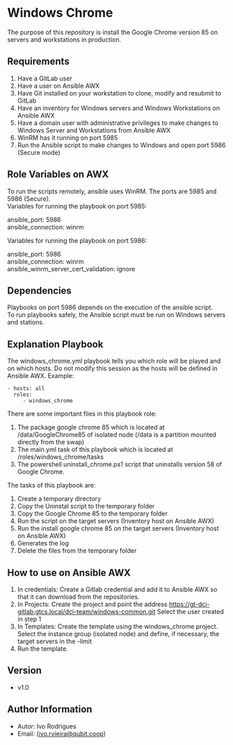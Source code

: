 Windows Chrome
==============

The purpose of this repository is install the Google Chrome version 85 on servers and workstations in production.

Requirements
------------

1) Have a GitLab user
2) Have a user on Ansible AWX
3) Have Git installed on your workstation to clone, modify and resubmit to GitLab
4) Have an inventory for Windows servers and Windows Workstations on Ansible AWX
5) Have a domain user with administrative privileges to make changes to Windows Server and Workstations from Ansible AWX
6) WinRM has it running on port 5985
7) Run the Ansible script to make changes to Windows and open port 5986 (Secure mode)


Role Variables on AWX
---------------------

To run the scripts remotely, ansible uses WinRM. The ports are 5985 and 5986 (Secure).\
Variables for running the playbook on port 5985:

ansible_port: 5986\
ansible_connection: winrm

Variables for running the playbook on port 5986:

ansible_port: 5986\
ansible_connection: winrm\
ansible_winrm_server_cert_validation: ignore


Dependencies
------------

Playbooks on port 5986 depends on the execution of the ansible script.\
To run playbooks safely, the Ansible script must be run on Windows servers and stations.

Explanation Playbook
--------------------

The windows_chrome.yml playbook tells you which role will be played and on which hosts. Do not modify this session as the hosts will be defined in Ansible AWX.
Example:

    - hosts: all
      roles:
         - windows_chrome

There are some important files in this playbook role:

1) The package google chrome 85 which is located at /data/GoogleChrome85 of isolated node (/data is a partition mounted directly from the swap)
2) The main.yml task of this playbook which is located at /roles/windows_chrome/tasks
3) The powershell uninstall_chrome.ps1 script that uninstalls version 58 of Google Chrome. 


The tasks of this playbook are:

1) Create a temporary directory
2) Copy the Uninstal script to the temporary folder
3) Copy the Google Chrome 85 to the temporary folder
4) Run the script on the target servers (Inventory host on Ansible AWX)
5) Run the install google chrome 85 on the target servers (Inventory host on Ansible AWX)
6) Generates the log
7) Delete the files from the temporary folder

How to use on Ansible AWX
-------------------------

1) In credentials: Create a Gitlab credential and add it to Ansible AWX so that it can download from the repositories.
2) In Projects: Create the project and point the address https://gt-dci-gitlab.gtcs.local/dci-team/windows-common.git
   Select the user created in step 1
3) In Templates: Create the template using the windows_chrome project. 
   Select the instance group (isolated node) and define, if necessary, the target servers in the -limit
4) Run the template.

Version
-------
- v1.0

Author Information
------------------

- Autor: Ivo Rodrigues 
- Email: (ivo.rvieira@qubit.coop)
